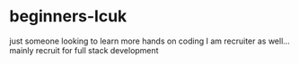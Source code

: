 # beginners-lcuk
just someone looking to learn more hands on coding
I am recruiter as well... mainly recruit for full stack development

